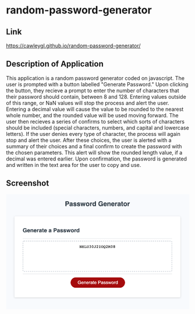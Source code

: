 # random-password-generator

## Link
https://cawleygl.github.io/random-password-generator/

## Description of Application
This application is a random password generator coded on javascript. The user is prompted with a button labelled "Generate Password." Upon clicking the button, they recieve a prompt to enter the number of characters that their password should contain, between 8 and 128. Entering values outside of this range, or NaN values will stop the process and alert the user. Entering a decimal value will cause the value to be rounded to the nearest whole number, and the rounded value will be used moving forward. The user then recieves a series of confirms to select which sorts of characters should be included (special characters, numbers, and capital and lowercase letters). If the user denies every type of character, the process will again stop and alert the user. After these choices, the user is alerted with a summary of their choices and a final confirm to create the password with the chosen parameters. This alert will show the rounded length value, if a decimal was entered earlier. Upon confirmation, the password is generated and written in the text area for the user to copy and use.

## Screenshot
![Screenshot](https://github.com/cawleygl/random-password-generator/blob/main/Assets/screenshot.png?raw=true)
